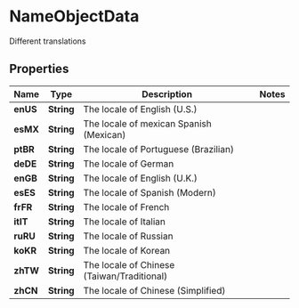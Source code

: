 

# NameObjectData

Different translations

## Properties

Name | Type | Description | Notes
------------ | ------------- | ------------- | -------------
**enUS** | **String** | The locale of English (U.S.) | 
**esMX** | **String** | The locale of mexican Spanish (Mexican) | 
**ptBR** | **String** | The locale of Portuguese (Brazilian) | 
**deDE** | **String** | The locale of German | 
**enGB** | **String** | The locale of English (U.K.) | 
**esES** | **String** | The locale of Spanish (Modern) | 
**frFR** | **String** | The locale of French | 
**itIT** | **String** | The locale of Italian | 
**ruRU** | **String** | The locale of Russian | 
**koKR** | **String** | The locale of Korean | 
**zhTW** | **String** | The locale of Chinese (Taiwan/Traditional) | 
**zhCN** | **String** | The locale of Chinese (Simplified) | 



